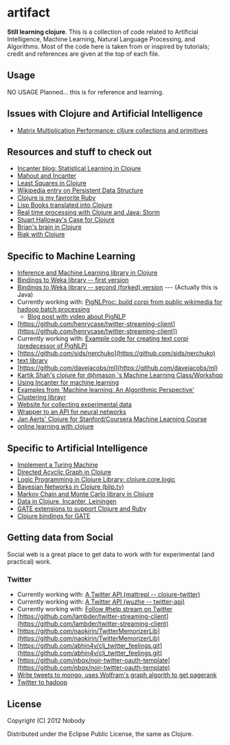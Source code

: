 # artifact

**Still learning clojure**. This is a collection of code related to Artificial Intelligence, Machine Learning, Natural Language Processing, and Algorithms. Most of the code here is taken from or inspired by tutorials; credit and references are given at the top of each file.

## Usage

NO USAGE Planned... this is for reference and learning.

## Issues with Clojure and Artificial Intelligence
* [Matrix Multiplication Performance: clljure collections and primitives](http://stackoverflow.com/questions/8899773/matrix-multiplication-in-clojure-vs-numpy/8902524#8902524)

## Resources and stuff to check out
* [Incanter blog: Statistical Learning in Clojure](http://data-sorcery.org/category/machine-learning/)
* [Mahout and Incanter](http://antoniogarrote.wordpress.com/2011/05/08/visualizing-mahouts-output-with-clojure-and-incanter/)
* [Least Squares in Clojure](http://patterngazer.blogspot.com/2011/11/where-i-regress-with-my-clojure-thanks.html)
* [Wikipedia entry on Persistent Data Structure](http://en.wikipedia.org/wiki/Persistent_data_structure)
* [Clojure is my favrorite Ruby](http://www.youtube.com/watch?v=PCdEbUBk6a0)
* [Lisp Books translated into Clojure](http://juliangamble.com/blog/2012/07/13/amazing-lisp-books-living-again-in-clojure/)
* [Real time processing with Clojure and Java: Storm](https://github.com/nathanmarz/storm)
* [Stuart Halloway's Case for Clojure](http://thinkrelevance.com/blog/2009/10/19/the-case-for-clojure)
* [Brian's brain in Clojure](http://www.bestinclass.dk/index.clj/2009/10/brians-functional-brain.html)
* [Riak with Clojure](http://mmcgrana.github.com/2010/08/riak-clojure.html)


## Specific to Machine Learning
* [Inference and Machine Learning library in Clojure](https://github.com/aria42/infer)
* [Bindings to Weka library -- first version](http://antoniogarrote.github.com/clj-ml/index.html)
* [Bindings to Weka library -- second (forked) version](https://github.com/bmabey/clj-ml) --- (Actually this is Java)
* Currently working with: [PigNLProc: build corpi from public wikimedia for hadoop batch processing](https://github.com/ogrisel/pignlproc/)
  * [Blog post with video about PigNLP](http://dev.blogs.nuxeo.com/2011/01/mining-wikipedia-with-hadoop-and-pig-for-natural-language-processing.html)
* [https://github.com/henrycase/twitter-streaming-client](https://github.com/henrycase/twitter-streaming-client])
* Currently working with: [Example code for creating text corpi (predecessor of PigNLP)](https://github.com/ogrisel/corpusmaker)
* [https://github.com/sids/nerchuko](https://github.com/sids/nerchuko)
* [text library](https://github.com/sids/clj-text)
* [https://github.com/davejacobs/ml](https://github.com/davejacobs/ml)
* [Kartik Shah's clojure for @hmason 's Machine Learning Class/Workshop](https://github.com/kartikshah/clj-ml-class)
* [Using Incanter for machine learning](https://github.com/timgluz/incanter-ml)
* [Examples from 'Machine learning: An Algorithmic Perspective'](https://github.com/icetortoise/toy-ml)
* [Clustering librayr](https://github.com/joshvfleming/clujter)
* [Website for collecting experimental data](https://github.com/rplevy/sayoperation)
* [Wrapper to an API for neural networks](https://github.com/jimpil/clojure-encog)
* [Jan Aerts' Clojure for Stanford/Coursera Machine Learning Course](https://github.com/jandot/stanford-ml-class)
* [online learning with clojure](http://mark.reid.name/sap/online-learning-in-clojure.html)

## Specific to Artificial Intelligence
* [Implement a Turing Machine](https://github.com/nicholasren/turing_machine)
* [Directed Acyclic Graph in Clojure](https://gist.github.com/3111539)
* [Logic Programming in Clojure Library: clojure.core.logic](https://github.com/clojure/core.logic/)
* [Bayesian Networks in Clojure (blip.tv)](http://blip.tv/clojure/chas-emerick-modeling-the-world-probabilistically-using-bayesian-networks-in-clojure-5961126)
* [Markov Chain and Monte Carlo library in Clojure](https://github.com/farr/mcmc-clojure)
* [Data in Clojure, Incanter, Leiningen](http://rhnh.net/2011/08/02/exploring-data-with-clojure-incanter-and-leiningen)
* [GATE extensions to support Clojure and Ruby](https://github.com/tokenmill/JVMLanguages-GATE)
* [Clojure bindings for GATE](https://github.com/zmedelis/clojure-libs/tree/master/gate)


## Getting data from Social
Social web is a great place to get data to work with for experimental (and practical) work.
### Twitter
* Currently working with: [A Twitter API (mattrepl -- clojure-twitter)](https://github.com/mattrepl/clojure-twitter)
* Currently working with: [A Twitter API (wuzhe -- twitter-api)](https://github.com/wuzhe/twitter-api)
* Currently working with: [Follow #help stream on Twitter](https://github.com/saolsen/twitter-helpstream)
* [https://github.com/lambder/twitter-streaming-client](https://github.com/lambder/twitter-streaming-client)
* [https://github.com/naokirin/TwitterMemorizerLib](https://github.com/naokirin/TwitterMemorizerLib)
* [https://github.com/abhin4v/clj_twitter_feelings.git](https://github.com/abhin4v/clj_twitter_feelings.git)
* [https://github.com/nbqx/noir-twitter-oauth-template](https://github.com/nbqx/noir-twitter-oauth-template)
* [Write tweets to mongo, uses Wolfram's graph algorith to get pagerank](https://github.com/alexy/mongol)
* [Twitter to hadoop](https://github.com/ieure/Twidoop)


## License

Copyright (C) 2012 Nobody

Distributed under the Eclipse Public License, the same as Clojure.
